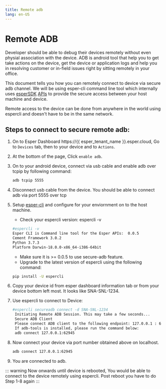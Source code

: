 ```yaml
---
title: Remote adb
lang: en-US
---
```


# Remote ADB

Developer should be able to debug their devices remotely without even physial association with the device. ADB is android tool that help you to get take actions on the device, get the device or application logs and help you in resolving customer or in-field issues right by sitting remotely in your office.

This document tells you how you can remotely connect to device via secure adb channel. We will be using esper-cli command line tool which internally uses [esperSDK](https://docs.esper.io/home/pythonsdk.html)  [APIs](https://api.esper.io/) to provide the secure access between your host machine and device.

Remote access to the device can be done from anywhere in the world using espercli and doesn't have to be in the same network.

## Steps to connect to secure remote adb:

1. On to Esper Dashboard https://{{ esper_tenant_name }}.esper.cloud, Go to  `Devices` tab, then to your device  and to `Actions`.

2. At the bottom of the page, Click `enable adb`.

3. On to your android device, connect via usb cable and enable adb over tcpip by following command:
   ```sh
   adb tcpip 5555
    ```
4. Disconnect usb cable from the device. You should be able to connect adb via port 5555 over tcp

5. Setup [esper-cli](https://docs.esper.io/home/espercli.html) and configure for your enviornment on to the host machine.
   - Check your espercli version: espercli -v
   ```sh
   #espercli -v
   Esper CLI is Command line tool for the Esper APIs:  0.0.5
   Cement Framework 3.0.2
   Python 3.7.3
   Platform Darwin-18.0.0-x86_64-i386-64bit
   ```
   - Make sure it is >= 0.0.5 to use secure-adb feature.
   - Upgrade to the latest version of espercli using the following command:
   ```sh
   pip install -U espercli 
   ```
6. Copy your device id from esper dashboard information tab or from your device bottom left most. It looks like SNA-SNL-1234.
   
7. Use espercli to connect to Device:
   ```sh
   #espercli secureadb connect -d SNA-SNL-1234
    Initiating Remote ADB Session. This may take a few seconds...
    Secure ADB Client
    Please connect ADB client to the following endpoint: 127.0.0.1 : 62945
    If adb-tools is installed, please run the command below:
    adb connect 127.0.0.1:62945
    ```
8. Now connect your device via port number obtained above on localhost.
   ```sh
   adb connect 127.0.0.1:62945
   ```
9. You are connected to adb.

::: warning
 Now onwards until device is rebooted, You would be able to connect to the device remotely using espercli.  Post reboot you have to do Step 1-8 again
:::
